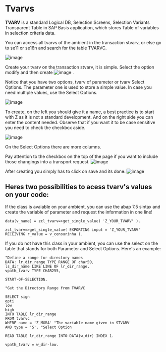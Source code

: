 # Tvarvs

**TVARV** is a standard Logical DB, Selection Screens, Selection Variants Transparent Table in SAP Basis application, which stores Table of variables in selection criteria data.

You can access all tvarvs of the ambient in the transaction stvarv, or else go to se11 or se16n and search for the table TVARVC. 

![image](https://user-images.githubusercontent.com/86369677/217553710-1e4600e1-7b3d-4cd5-ad50-513ebe6242d9.png)

Create your tvarv on the transaction stvarv, it is simple. Select the option modify and then create ![image](https://user-images.githubusercontent.com/86369677/217553872-7531bcf8-aac3-42e9-9a9e-e69c8ed5fcfd.png)
.

Notice that you have two options, tvarv of parameter or tvarv Select Options. The parameter one is used to store a simple value. In case you need multiple values, use the Select Options. 

![image](https://user-images.githubusercontent.com/86369677/217554020-5e0f3c93-ee76-4a29-afdc-d9e2ee212379.png)


To create, on the left you should give it a name, a best practice is to start with Z as it is not a standard development. And on the right side you can enter the content needed. Observe that if you want it to be case sensitive you need to check the checkbox aside. 

![image](https://user-images.githubusercontent.com/86369677/217554135-2ed3b7c4-287f-453d-9279-dfb6ce079a1b.png)

On the Select Options there are more columns. 

Pay attention to the checkbox on the top of the page if you want to include those changings into a transport request. 
![image](https://user-images.githubusercontent.com/86369677/217554179-d72c3903-2c28-43e5-bff7-507f0ea389fb.png)

After creating you simply has to click on save and its done. ![image](https://user-images.githubusercontent.com/86369677/217554249-1c050602-f105-48f7-9bf0-38bdd351a4b9.png)


## Heres two possibilities to acess tvarv's values on your code:

If the class is avaiable on your ambient, you can use the abap 7.5 sintax and create the variable of parameter and request the information in one line!

    data(v_name) = zcl_tvarv=>get_single_value( 'Z_YOUR_TVARV' ).
    
    zcl_tvarv=>get_single_value( EXPORTING input = 'Z_YOUR_TVARV' RECEIVING r_value = v_cenourinha ).

If you do not have this class in your ambient, you can use the select on the table that stands for both Parameter and Select Options. Here's an example:

    "Define a range for directory names
    DATA: lr_dir_range TYPE RANGE OF char50,
    ls_dir_name LIKE LINE OF lr_dir_range,
    vpath_tvarv TYPE CHAR255,
    
    START-OF-SELECTION.
    
    "Get the Directory Range from TVARVC
    
    SELECT sign
    opti
    low
    high
    INTO TABLE lr_dir_range
    FROM tvarvc
    WHERE name = 'Z_MOBA' "The variable name given in STVARV
    AND type = 'S'. "Select Option
    
    READ TABLE lr_dir_range INTO DATA(w_dir) INDEX 1.
    
    vpath_tvarv = w_dir-low.
